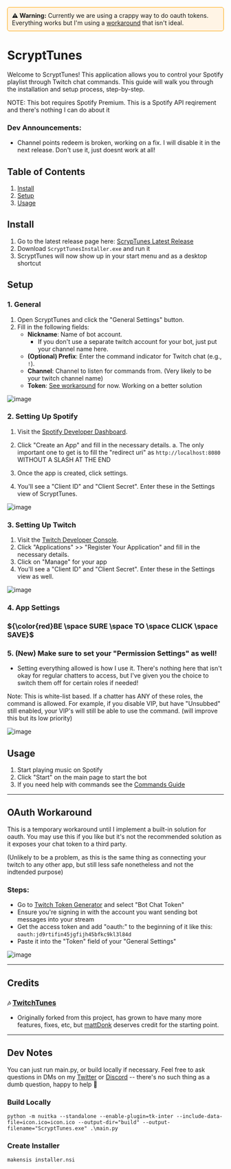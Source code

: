 <div style="border: 1px solid #ffa500; background-color: #fff4e5; padding: 10px; border-radius: 5px;">
<strong>⚠️ Warning:</strong> Currently we are using a crappy way to do oauth tokens. Everything works but I'm using a <a href="#oauth-Workaround">workaround<a> that isn't ideal. 
</div>


# ScryptTunes

Welcome to ScryptTunes! This application allows you to control your Spotify playlist through Twitch chat commands. This guide will walk you through the installation and setup process, step-by-step.

NOTE: This bot requires Spotify Premium. This is a Spotify API reqirement and there's nothing I can do about it

### Dev Announcements:
 - Channel points redeem is broken, working on a fix. I will disable it in the next release. Don't use it, just doesnt work at all!

## Table of Contents
1. [Install](#install)
2. [Setup](#setup)
3. [Usage](#usage)

 ## Install
1. Go to the latest release page here: [ScrypTunes Latest Release](https://github.com/StuxVT/ScryptTunes/releases/latest)
2. Download `ScryptTunesInstaller.exe` and run it
3. ScryptTunes will now show up in your start menu and as a desktop shortcut

## Setup
### 1. General
1. Open ScryptTunes and click the "General Settings" button.
2. Fill in the following fields:
    - **Nickname**: Name of bot account.
      - If you don't use a separate twitch account for your bot, just put your channel name here.
    - **(Optional) Prefix**: Enter the command indicator for Twitch chat (e.g., `!`). 
    - **Channel**: Channel to listen for commands from. (Very likely to be your twitch channel name)
    - **Token**: [See workaround](#OAuth-Workaround) for now. Working on a better solution
  
 ![image](https://github.com/user-attachments/assets/9f06212e-30ed-4c20-9c18-9b2851478889)



### 2. Setting Up Spotify
1. Visit the [Spotify Developer Dashboard](https://developer.spotify.com/dashboard/applications).
2. Click "Create an App" and fill in the necessary details.
 a. The only important one to get is to fill the "redirect uri" as `http://localhost:8080` WITHOUT A SLASH AT THE END 

3. Once the app is created, click settings.

4. You'll see a "Client ID" and "Client Secret". Enter these in the Settings view of ScryptTunes.

![image](https://github.com/user-attachments/assets/7a6456b1-9469-43d5-92e9-9b564998cfd3)


### 3. Setting Up Twitch
1. Visit the [Twitch Developer Console](https://dev.twitch.tv/console).
2. Click "Applications" >> "Register Your Application" and fill in the necessary details.
3. Click on "Manage" for your app
4. You'll see a "Client ID" and "Client Secret". Enter these in the Settings view as well.

![image](https://github.com/user-attachments/assets/57b52867-ae39-412d-b1d4-059d38dfbf66)


### 4. App Settings
### ${\color{red}BE \space SURE \space TO \space CLICK \space SAVE}$

### 5. (New) Make sure to set your "Permission Settings" as well! 
- Setting everything allowed is how I use it. There's nothing here that isn't okay for regular chatters to access, but I've given you the choice to switch them off for certain roles if needed!

Note: This is white-list based. If a chatter has ANY of these roles, the command is allowed. For example, if you disable VIP, but have "Unsubbed" still enabled, your VIP's will still be able to use the command. (will improve this but its low priority)

![image](https://github.com/user-attachments/assets/c661b01a-0a24-4cf3-baaf-bc3b595c0832)
 
## Usage
1. Start playing music on Spotify
2. Click "Start" on the main page to start the bot
3. If you need help with commands see the [Commands Guide](https://github.com/StuxVT/ScryptTunes/wiki/Commands#scrypttunes-commands-guide)

---

## OAuth Workaround
This is a temporary workaround until I implement a built-in solution for oauth. You may use this if you like but it's not the recommended solution as it exposes your chat token to a third party. 

(Unlikely to be a problem, as this is the same thing as connecting your twitch to any other app, but still less safe nonetheless and not the indtended purpose)

### Steps:
- Go to [Twitch Token Generator](https://twitchtokengenerator.com/) and select "Bot Chat Token"
- Ensure you're signing in with the account you want sending bot messages into your stream
- Get the access token and add "oauth:" to the beginning of it like this: `oauth:jd9rtifin45jgfijh45bfkc9kl3l84d`
- Paste it into the "Token" field of your "General Settings"

![image](https://github.com/user-attachments/assets/e3160a34-25ca-48dc-9f24-90f3c7cd72f2)

---


## Credits
### `🎶` [TwitchTunes](https://github.com/mmattDonk/TwitchTunes)
- Originally forked from this project, has grown to have many more features, fixes, etc, but [mattDonk](https://github.com/mmattDonk) deserves credit for the starting point.

---
## Dev Notes
You can just run main.py, or build locally if necessary. Feel free to ask questions in DMs on my
[Twitter](https://twitter.com/stuxvt) or [Discord](http://discord.stux.ai) -- there's no such thing as a dumb question, happy to help 💙
### Build Locally
`python -m nuitka --standalone --enable-plugin=tk-inter --include-data-file=icon.ico=icon.ico --output-dir="build" --output-filename="ScryptTunes.exe" .\main.py`
### Create Installer
`makensis installer.nsi`
